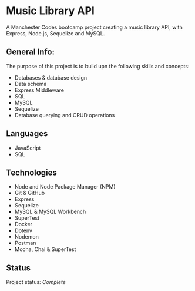 # Music Library API

A Manchester Codes bootcamp project creating a music library API,  with Express, Node.js, Sequelize and MySQL. 

## General Info:

The purpose of this project is to build upn the following skills and concepts: 

* Databases & database design
* Data schema
* Express Middleware
* SQL
* MySQL
* Sequelize
* Database querying and CRUD operations
## Languages

* JavaScript
* SQL

## Technologies

* Node and Node Package Manager (NPM)
* Git & GitHub
* Express
* Sequelize
* MySQL & MySQL Workbench
* SuperTest
* Docker
* Dotenv
* Nodemon
* Postman
* Mocha, Chai & SuperTest

## Status

Project status: _Complete_